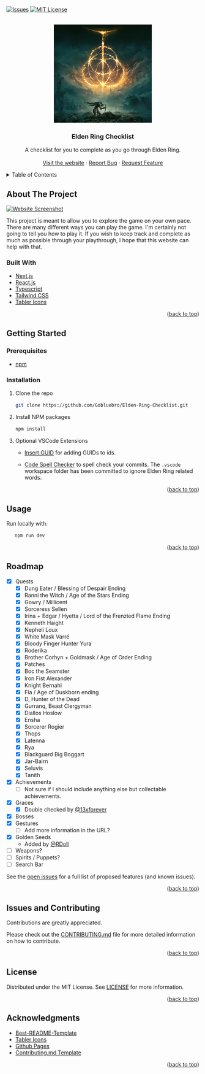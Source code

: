 <div id="top"></div>
<!--
*** Thanks for checking out the Best-README-Template. If you have a suggestion
*** that would make this better, please fork the repo and create a pull request
*** or simply open an issue with the tag "enhancement".
*** Don't forget to give the project a star!
*** Thanks again! Now go create something AMAZING! :D
-->

<!-- PROJECT SHIELDS -->
<!--
*** I'm using markdown "reference style" links for readability.
*** Reference links are enclosed in brackets [ ] instead of parentheses ( ).
*** See the bottom of this document for the declaration of the reference variables
*** for contributors-url, forks-url, etc. This is an optional, concise syntax you may use.
*** https://www.markdownguide.org/basic-syntax/#reference-style-links
-->

[![Issues][issues-shield]][issues-url]
[![MIT License][license-shield]][license-url]

<!-- PROJECT LOGO -->
<br />
<div align="center">
  <a href="https://gobluebro.github.io/Elden-Ring-Checklist/">
    <img src="public/android-chrome-256x256.png" alt="Logo" width="256" height="256">
  </a>

<h3 align="center">Elden Ring Checklist</h3>

  <p align="center">
    A checklist for you to complete as you go through Elden Ring. 
    <br />
    <br />
    <a href="https://gobluebro.github.io/Elden-Ring-Checklist/">Visit the website</a>
    ·
    <a href="https://github.com/Gobluebro/Elden-Ring-Checklist/issues">Report Bug</a>
    ·
    <a href="https://github.com/Gobluebro/Elden-Ring-Checklist/issues">Request Feature</a>
  </p>
</div>

<!-- TABLE OF CONTENTS -->
<details>
  <summary>Table of Contents</summary>
  <ol>
    <li>
      <a href="#about-the-project">About The Project</a>
      <ul>
        <li><a href="#built-with">Built With</a></li>
      </ul>
    </li>
    <li>
      <a href="#getting-started">Getting Started</a>
      <ul>
        <li><a href="#prerequisites">Prerequisites</a></li>
        <li><a href="#installation">Installation</a></li>
      </ul>
    </li>
    <li><a href="#usage">Usage</a></li>
    <li><a href="#roadmap">Roadmap</a></li>
    <li><a href="#contributing">Contributing</a></li>
    <li><a href="#license">License</a></li>
    <li><a href="#contact">Contact</a></li>
    <li><a href="#acknowledgments">Acknowledgments</a></li>
  </ol>
</details>

<!-- ABOUT THE PROJECT -->

## About The Project

<a href="https://gobluebro.github.io/Elden-Ring-Checklist/">
  <img src="public/README/2023-04-22 02_26_29-Elden Ring Checklist" alt="Website Screenshot" title="Website Screenshot">
</a>

This project is meant to allow you to explore the game on your own pace. There are many different ways you can play the game. I'm certainly not going to tell you how to play it. If you wish to keep track and complete as much as possible through your playthrough, I hope that this website can help with that.

### Built With

- [Next.js](https://nextjs.org/)
- [React.js](https://reactjs.org/)
- [Typescript](https://www.typescriptlang.org/)
- [Tailwind CSS](https://tailwindcss.com/)
- [Tabler Icons](https://github.com/tabler/tabler-icons)

<p align="right">(<a href="#top">back to top</a>)</p>

<!-- GETTING STARTED -->

## Getting Started

### Prerequisites

- [npm](https://nodejs.org/en/download/package-manager/)

### Installation

1. Clone the repo
   ```sh
   git clone https://github.com/Gobluebro/Elden-Ring-Checklist.git
   ```
2. Install NPM packages
   ```sh
   npm install
   ```
3. Optional VSCode Extensions

   - [Insert GUID](https://marketplace.visualstudio.com/items?itemName=heaths.vscode-guid) for adding GUIDs to ids.

   - [Code Spell Checker](https://marketplace.visualstudio.com/items?itemName=streetsidesoftware.code-spell-checker) to spell check your commits. The `.vscode` workspace folder has been committed to ignore Elden Ring related words.

<p align="right">(<a href="#top">back to top</a>)</p>

<!-- USAGE EXAMPLES -->

## Usage

Run locally with:

```sh
   npm run dev
```

<p align="right">(<a href="#top">back to top</a>)</p>

<!-- ROADMAP -->

## Roadmap

- [x] Quests
  - [x] Dung Eater / Blessing of Despair Ending
  - [x] Ranni the Witch / Age of the Stars Ending
  - [x] Gowry / Millicent
  - [x] Sorceress Sellen
  - [x] Irina + Edgar / Hyetta / Lord of the Frenzied Flame Ending
  - [x] Kenneth Haight
  - [x] Nepheli Loux
  - [x] White Mask Varré
  - [x] Bloody Finger Hunter Yura
  - [x] Roderika
  - [x] Brother Corhyn + Goldmask / Age of Order Ending
  - [x] Patches
  - [x] Boc the Seamster
  - [x] Iron Fist Alexander
  - [x] Knight Bernahl
  - [x] Fia / Age of Duskborn ending
  - [x] D, Hunter of the Dead
  - [x] Gurranq, Beast Clergyman
  - [x] Diallos Hoslow
  - [x] Ensha
  - [x] Sorcerer Rogier
  - [x] Thops
  - [x] Latenna
  - [x] Rya
  - [x] Blackguard Big Boggart
  - [x] Jar-Bairn
  - [x] Seluvis
  - [x] Tanith
- [x] Achievements
  - [ ] Not sure if I should include anything else but collectable achievements.
- [x] Graces
  - [x] Double checked by [@13xforever](https://github.com/13xforever)
- [x] Bosses
- [x] Gestures
  - [ ] Add more information in the URL?
- [x] Golden Seeds
  - Added by [@RDoll](https://github.com/RDoll-Repo)
- [ ] Weapons?
- [ ] Spirits / Puppets?
- [ ] Search Bar

See the [open issues](https://github.com/Gobluebro/Elden-Ring-Checklist/issues) for a full list of proposed features (and known issues).

<p align="right">(<a href="#top">back to top</a>)</p>

<!-- CONTRIBUTING -->

## Issues and Contributing

Contributions are greatly appreciated.

Please check out the [CONTRIBUTING.md](https://github.com/Gobluebro/Elden-Ring-Checklist/blob/main/CONTRIBUTING.md) file for more detailed information on how to contribute.

<p align="right">(<a href="#top">back to top</a>)</p>

<!-- LICENSE -->

## License

Distributed under the MIT License. See [LICENSE](https://github.com/Gobluebro/Elden-Ring-Checklist/blob/main/LICENSE) for more information.

<p align="right">(<a href="#top">back to top</a>)</p>

<!-- ACKNOWLEDGMENTS -->

## Acknowledgments

- [Best-README-Template](https://github.com/othneildrew/Best-README-Template)
- [Tabler Icons](https://github.com/tabler/tabler-icons)
- [Github Pages](https://pages.github.com/)
- [Contributing.md Template](https://github.com/necolas/issue-guidelines)

<p align="right">(<a href="#top">back to top</a>)</p>

<!-- MARKDOWN LINKS & IMAGES -->
<!-- https://www.markdownguide.org/basic-syntax/#reference-style-links -->

[issues-shield]: https://img.shields.io/github/issues/Gobluebro/Elden-Ring-Checklist.svg?style=for-the-badge
[issues-url]: https://github.com/Gobluebro/Elden-Ring-Checklist/issues
[license-shield]: https://img.shields.io/github/license/Gobluebro/Elden-Ring-Checklist.svg?style=for-the-badge
[license-url]: https://github.com/Gobluebro/Elden-Ring-Checklist/blob/main/LICENSE
